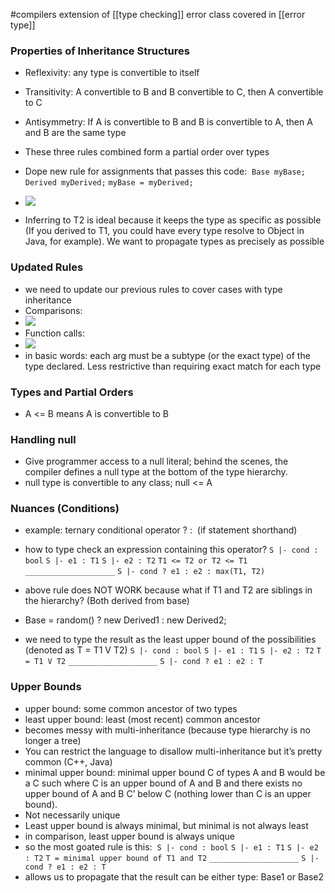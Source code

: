 #compilers 
extension of [[type checking]]
error class covered in [[error type]]
### Properties of Inheritance Structures
- Reflexivity: any type is convertible to itself
- Transitivity: A convertible to B and B convertible to C, then A convertible to C
- Antisymmetry: If A is convertible to B and B is convertible to A, then A and B are the same type
- These three rules combined form a partial order over types
- Dope new rule for assignments that passes this code: 
	`Base myBase;`
	`Derived myDerived;`
	`myBase = myDerived;`

- ![](https://lh7-us.googleusercontent.com/csbpFZVE-XLJ6cDTFY9bw356J9maVEQnq6YMdDSwvUnGRPQH0HYtvpxA5A-r4iSU7IIW6nkuD92tYlxsUk7L5m9vJdNlK9dZOnDlizHvLFlN55t-zgM6z7vEq-wK3JhOlTvQaQ9XGy-drFw6WBKBH9k)
- Inferring to T2 is ideal because it keeps the type as specific as possible (If you derived to T1, you could have every type resolve to Object in Java, for example). We want to propagate types as precisely as possible
### Updated Rules 
- we need to update our previous rules to cover cases with type inheritance
- Comparisons: 
- ![](https://lh7-us.googleusercontent.com/H_K4dMXvNKsJOph0dlEsfr8W9_4_MN4iXP2KG5yoP8n24e2AY2wmPQVbCCIZGIIJBaaS93v8HU3Cw07ZUxMrZ2c3eJ4mBmZS4TtG0r3UtcdhAKJH0KSuiz5Vq79-y7GkV10oz158sLJKtm-o0hydJHo)
- Function calls: 
- ![](https://lh7-us.googleusercontent.com/8GZkL9d39FMhIu4FANphDTcHX0iYo1jvyDWg99O9RvK5UkTGFikBcf-UZz0dyVEw2cUXZPVfyqhjnpwJoEnlxcGWFQPfqpvTAHgq-xHym-5xHcaIEShioCMKPRGm6r9TgWSBpFTSQEYob68DeBe_GbU)
- in basic words: each arg must be a subtype (or the exact type) of the type declared. Less restrictive than requiring exact match for each type

### Types and Partial Orders
- A <= B means A is convertible to B
### Handling null
- Give programmer access to a null literal; behind the scenes, the compiler defines a null type at the bottom of the type hierarchy. 
- null type is convertible to any class; null <= A
### Nuances (Conditions)
- example: ternary conditional operator ? :  (if statement shorthand)
- how to type check an expression containing this operator?
	`S |- cond : bool`
	`S |- e1 : T1`
	`S |- e2 : T2`
	`T1 <= T2 or T2 <= T1` 
	`____________________`
	`S |- cond ? e1 : e2 : max(T1, T2)`

- above rule does NOT WORK because what if T1 and T2 are siblings in the hierarchy? (Both derived from base)
- Base = random() ? new Derived1 : new Derived2;
- we need to type the result as the least upper bound of the possibilities (denoted as T = T1 V T2)
	`S |- cond : bool`
	`S |- e1 : T1`
	`S |- e2 : T2`
	`T = T1 V T2`
	`____________________`
	`S |- cond ? e1 : e2 : T`

### Upper Bounds
- upper bound: some common ancestor of two types 
- least upper bound: least (most recent) common ancestor
- becomes messy with multi-inheritance (because type hierarchy is no longer a tree)
- You can restrict the language to disallow multi-inheritance but it’s pretty common (C++, Java)
- minimal upper bound: minimal upper bound C of types A and B would be a C such where C is an upper bound of A and B and there exists no upper bound of A and B C’ below C (nothing lower than C is an upper bound).
- Not necessarily unique
- Least upper bound is always minimal, but minimal is not always least
- in comparison, least upper bound is always unique
- so the most goated rule is this: 
	`S |- cond : bool`
	`S |- e1 : T1`
	`S |- e2 : T2`
	`T = minimal upper bound of T1 and T2`
	`____________________`
	`S |- cond ? e1 : e2 : T`
- allows us to propagate that the result can be either type: Base1 or Base2
